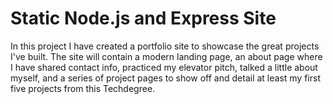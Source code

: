 # Static Node.js and Express Site
In this project I have created a portfolio site to showcase the great projects I've built. The site will contain a modern landing page, an about page where I have shared contact info, practiced my elevator pitch, talked a little about myself, and a series of project pages to show off and detail at least my first five projects from this Techdegree.
